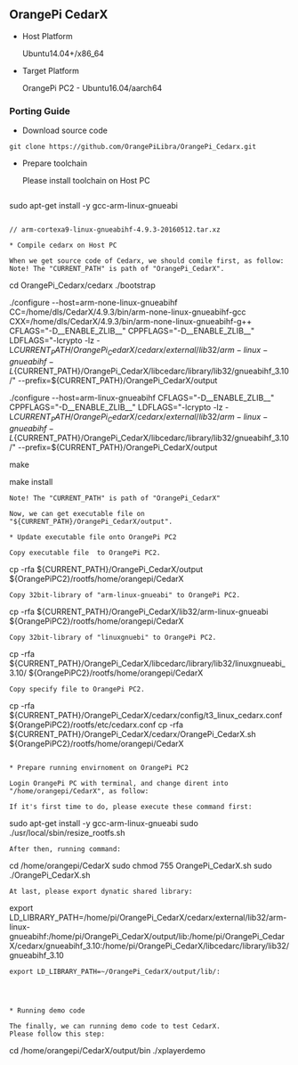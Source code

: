 OrangePi CedarX
------------------------------------------------------

* Host Platform

  Ubuntu14.04+/x86_64

* Target Platform
  
  OrangePi PC2 - Ubuntu16.04/aarch64


### Porting Guide

* Download source code
```
git clone https://github.com/OrangePiLibra/OrangePi_Cedarx.git
```

* Prepare toolchain

  Please install toolchain on Host PC
  ```
sudo apt-get install -y gcc-arm-linux-gnueabi
  ```

// arm-cortexa9-linux-gnueabihf-4.9.3-20160512.tar.xz

* Compile cedarx on Host PC

  When we get source code of Cedarx, we should comile first, as follow:
  Note! The "CURRENT_PATH" is path of "OrangePi_CedarX".
  ```
  
cd OrangePi_Cedarx/cedarx
./bootstrap

./configure --host=arm-none-linux-gnueabihf CC=/home/dls/CedarX/4.9.3/bin/arm-none-linux-gnueabihf-gcc CXX=/home/dls/CedarX/4.9.3/bin/arm-none-linux-gnueabihf-g++ CFLAGS="-D__ENABLE_ZLIB__" CPPFLAGS="-D__ENABLE_ZLIB__" LDFLAGS="-lcrypto -lz -L${CURRENT_PATH}/OrangePi_CedarX/cedarx/external/lib32/arm-linux-gnueabihf -L${CURRENT_PATH}/OrangePi_CedarX/libcedarc/library/lib32/gnueabihf_3.10/" --prefix=${CURRENT_PATH}/OrangePi_CedarX/output

./configure --host=arm-linux-gnueabihf CFLAGS="-D__ENABLE_ZLIB__" CPPFLAGS="-D__ENABLE_ZLIB__" LDFLAGS="-lcrypto -lz -L${CURRENT_PATH}/OrangePi_CedarX/cedarx/external/lib32/arm-linux-gnueabihf -L${CURRENT_PATH}/OrangePi_CedarX/libcedarc/library/lib32/gnueabihf_3.10/" --prefix=${CURRENT_PATH}/OrangePi_CedarX/output

make

make install
  ```
  Note! The "CURRENT_PATH" is path of "OrangePi_CedarX"

  Now, we can get executable file on "${CURRENT_PATH}/OrangePi_CedarX/output".

* Update executable file onto OrangePi PC2

  Copy executable file  to OrangePi PC2.
  ```
cp -rfa ${CURRENT_PATH}/OrangePi_CedarX/output ${OrangePiPC2}/rootfs/home/orangepi/CedarX
  ```
  Copy 32bit-library of "arm-linux-gnueabi" to OrangePi PC2.
  ```
cp -rfa ${CURRENT_PATH}/OrangePi_CedarX/lib32/arm-linux-gnueabi ${OrangePiPC2}/rootfs/home/orangepi/CedarX
  ```
  Copy 32bit-library of "linuxgnuebi" to OrangePi PC2.
  ```
cp -rfa ${CURRENT_PATH}/OrangePi_CedarX/libcedarc/library/lib32/linuxgnueabi_3.10/ ${OrangePiPC2}/rootfs/home/orangepi/CedarX
  ```
  Copy specify file to OrangePi PC2.
  ```
cp -rfa ${CURRENT_PATH}/OrangePi_CedarX/cedarx/config/t3_linux_cedarx.conf ${OrangePiPC2}/rootfs/etc/cedarx.conf
cp -rfa ${CURRENT_PATH}/OrangePi_CedarX/cedarx/OrangePi_CedarX.sh ${OrangePiPC2}/rootfs/home/orangepi/CedarX
  ```

* Prepare running envirnoment on OrangePi PC2

  Login OrangePi PC with terminal, and change dirent into "/home/orangepi/CedarX", as follow:

  If it's first time to do, please execute these command first:
  ```
sudo apt-get install -y gcc-arm-linux-gnueabi
sudo ./usr/local/sbin/resize_rootfs.sh
  ```
  After then, running command:
  ```
cd /home/orangepi/CedarX
sudo chmod 755 OrangePi_CedarX.sh
sudo ./OrangePi_CedarX.sh
  ```
  At last, please export dynatic shared library:
  ```
export LD_LIBRARY_PATH=/home/pi/OrangePi_CedarX/cedarx/external/lib32/arm-linux-gnueabihf:/home/pi/OrangePi_CedarX/output/lib:/home/pi/OrangePi_CedarX/cedarx/gnueabihf_3.10:/home/pi/OrangePi_CedarX/libcedarc/library/lib32/gnueabihf_3.10
  ```
export LD_LIBRARY_PATH=~/OrangePi_CedarX/output/lib/:




* Running demo code

  The finally, we can running demo code to test CedarX. 
  Please follow this step:
  ```
  cd /home/orangepi/CedarX/output/bin
  ./xplayerdemo
  ``` 

